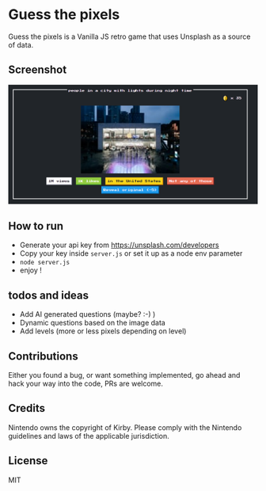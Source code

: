 # Guess the pixels

Guess the pixels is a Vanilla JS retro game that uses Unsplash as a source of data. 

## Screenshot

![Screenshot](screenshot.png)

## How to run

  - Generate your api key from https://unsplash.com/developers
  - Copy your key inside `server.js` or set it up as a node env parameter
  - `node server.js`
  - enjoy !

## todos and ideas

  - Add AI generated questions (maybe? :-) )
  - Dynamic questions based on the image data
  - Add levels (more or less pixels depending on level)

## Contributions

Either you found a bug, or want something implemented, go ahead and hack your way into the code, PRs are welcome.

## Credits

Nintendo owns the copyright of Kirby. Please comply with the Nintendo guidelines and laws of the applicable jurisdiction.

License
----

MIT
